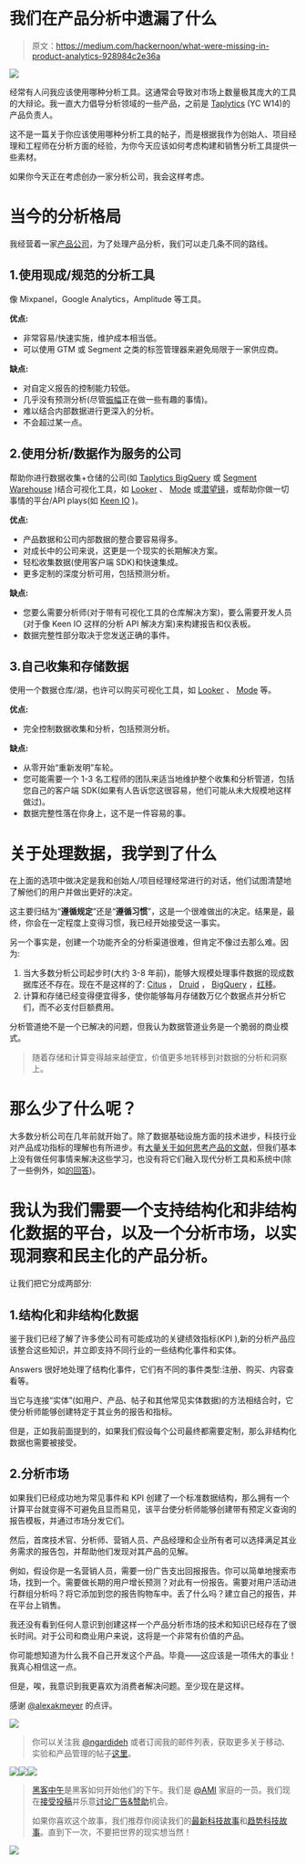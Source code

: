# 我们在产品分析中遗漏了什么

> 原文：<https://medium.com/hackernoon/what-were-missing-in-product-analytics-928984c2e36a>

![](img/671ef1565086d18499f1f69db895bdc9.png)

经常有人问我应该使用哪种分析工具。这通常会导致对市场上数量极其庞大的工具的大辩论。我一直大力倡导分析领域的一些产品，之前是 [Taplytics](https://taplytics.com) (YC W14)的产品负责人。

这不是一篇关于你应该使用哪种分析工具的帖子，而是根据我作为创始人、项目经理和工程师在分析方面的经验，为你今天应该如何考虑构建和销售分析工具提供一些素材。

如果你今天正在考虑创办一家分析公司，我会这样考虑。

# 当今的分析格局

我经营着一家[产品公司](https://thebriefapp.com)，为了处理产品分析，我们可以走几条不同的路线。

## 1.**使用现成/规范的分析工具**

像 Mixpanel，Google Analytics，Amplitude 等工具。

**优点:**

*   非常容易/快速实施，维护成本相当低。
*   可以使用 GTM 或 Segment 之类的标签管理器来避免局限于一家供应商。

**缺点:**

*   对自定义报告的控制能力较低。
*   几乎没有预测分析(尽管[振幅](https://amplitude.com)正在做一些有趣的事情)。
*   难以结合内部数据进行更深入的分析。
*   不会超过某一点。

## 2.**使用分析/数据作为服务的公司**

帮助你进行数据收集+仓储的公司(如 [Taplytics BigQuery](https://taplytics.com/bigquery/) 或 [Segment Warehouse](https://segment.com/warehouses) )结合可视化工具，如 [Looker](https://looker.com) 、 [Mode](https://modeanalytics.com) 或[潜望镜](https://www.periscopedata.com/)，或帮助你做一切事情的平台/API plays(如 [Keen IO](https://keen.io) )。

**优点:**

*   产品数据和公司内部数据的整合要容易得多。
*   对成长中的公司来说，这更是一个现实的长期解决方案。
*   轻松收集数据(使用客户端 SDK)和快速集成。
*   更多定制的深度分析可用，包括预测分析。

**缺点:**

*   您要么需要分析师(对于带有可视化工具的仓库解决方案)，要么需要开发人员(对于像 Keen IO 这样的分析 API 解决方案)来构建报告和仪表板。
*   数据完整性部分取决于您发送正确的事件。

## 3.**自己收集和存储数据**

使用一个数据仓库/湖，也许可以购买可视化工具，如 [Looker](https://looker.com) 、 [Mode](https://modeanalytics.com/) 等。

**优点:**

*   完全控制数据收集和分析，包括预测分析。

**缺点:**

*   从零开始“重新发明”车轮。
*   您可能需要一个 1-3 名工程师的团队来适当地维护整个收集和分析管道，包括您自己的客户端 SDK(如果有人告诉您这很容易，他们可能从未大规模地这样做过)。
*   数据完整性落在你身上，这不是一件容易的事。

# 关于处理数据，我学到了什么

在上面的选项中做决定是我和创始人/项目经理经常进行的对话，他们试图清楚地了解他们的用户并做出更好的决定。

这主要归结为“**遵循规定**”还是“**遵循习惯**”，这是一个很难做出的决定。结果是，最终，你会在一定程度上变得习惯，我已经开始接受这一事实。

另一个事实是，创建一个功能齐全的分析渠道很难，但肯定不像过去那么难。因为:

1.  当大多数分析公司起步时(大约 3-8 年前)，能够大规模处理事件数据的现成数据库还不存在。现在不是这样的了: [Citus](https://www.citusdata.com/) ， [Druid](http://druid.io/) ， [BigQuery](https://cloud.google.com/bigquery/) ，[红移](https://aws.amazon.com/redshift/)。
2.  计算和存储已经变得便宜得多，使你能够每月存储数万亿个数据点并分析它们，而不必支付巨额费用。

分析管道绝不是一个已解决的问题，但我认为数据管道业务是一个脆弱的商业模式。

> 随着存储和计算变得越来越便宜，价值更多地转移到对数据的分析和洞察上。

# 那么少了什么呢？

大多数分析公司在几年前就开始了。除了数据基础设施方面的技术进步，科技行业对产品成功指标的理解也有所进步。有[大量关于如何思考产品的文献](https://www.amazon.com/Lean-Analytics-Better-Startup-Faster/dp/1449335675)，但我们基本上没有做任何事情来解决这些学习，也没有将它们融入现代分析工具和系统中(除了一些例外，如[的回答](https://answers.io/))。

# **我认为我们需要一个支持结构化和非结构化数据的平台，以及一个分析市场，以实现洞察和民主化的产品分析。**

让我们把它分成两部分:

## 1.结构化和非结构化数据

鉴于我们已经了解了许多使公司有可能成功的关键绩效指标(KPI ),新的分析产品应该整合这些知识，并立即支持不同行业的一些结构化事件和实体。

Answers 很好地处理了结构化事件，它们有不同的事件类型:注册、购买、内容查看等。

当它与连接“实体”(如用户、产品、帖子和其他常见实体数据)的方法相结合时，它使分析师能够创建特定于其业务的报告和指标。

但是，正如我前面提到的，如果我们假设每个公司最终都需要定制，那么非结构化数据也需要被接受。

## 2.分析市场

如果我们已经成功地为常见事件和 KPI 创建了一个标准数据结构，那么拥有一个计算平台就变得不可避免且显而易见，该平台使分析师能够创建带有预定义查询的报告模板，并通过市场分发它们。

然后，首席技术官、分析师、营销人员、产品经理和企业所有者可以选择满足其业务需求的报告包，并帮助他们发现对其产品的见解。

例如，假设你是一名营销人员，需要一份广告支出回报报告。你可以简单地搜索市场，找到一个。需要做长期的用户增长预测？对此有一份报告。需要对用户活动进行群组分析吗？将它添加到您的报告购物车中。丢了什么吗？建立自己的报告，并在平台上销售。

我还没有看到任何人意识到创建这样一个产品分析市场的技术和知识已经存在了很长时间。对于公司和商业用户来说，这将是一个非常有价值的产品。

你可能想知道为什么我不自己开发这个产品。毕竟——这应该是一项伟大的事业！我真心相信这一点。

但是，唉，我意识到我更喜欢为消费者解决问题。至少现在是这样。

感谢 [@alexakmeyer](https://twitter.com/alexakmeyer) 的点评。

![](img/2782eb5d07d7f5fe64ff705983704bc1.png)

> 你可以关注我 [@ngardideh](http://twitter.com/ngardideh) 或者订阅我的邮件列表，获取更多关于移动、实验和产品管理的帖子[这里](http://eepurl.com/O2E0X)。

[![](img/50ef4044ecd4e250b5d50f368b775d38.png)](http://bit.ly/HackernoonFB)[![](img/979d9a46439d5aebbdcdca574e21dc81.png)](https://goo.gl/k7XYbx)[![](img/2930ba6bd2c12218fdbbf7e02c8746ff.png)](https://goo.gl/4ofytp)

> [黑客中午](http://bit.ly/Hackernoon)是黑客如何开始他们的下午。我们是 [@AMI](http://bit.ly/atAMIatAMI) 家庭的一员。我们现在[接受投稿](http://bit.ly/hackernoonsubmission)并乐意[讨论广告&赞助](mailto:partners@amipublications.com)机会。
> 
> 如果你喜欢这个故事，我们推荐你阅读我们的[最新科技故事](http://bit.ly/hackernoonlatestt)和[趋势科技故事](https://hackernoon.com/trending)。直到下一次，不要把世界的现实想当然！

![](img/be0ca55ba73a573dce11effb2ee80d56.png)